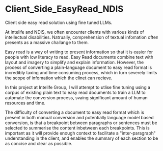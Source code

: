 # Client_Side_EasyRead_NDIS
Client side easy read solution using fine tuned LLMs.

At Intelife and NDIS, we often encounter clients with various kinds of intellectual disabilities. Natrually, comprehension of textual infomation often presents as a massive challange to them. 

Easy read is a way of writing to present information so that it is easier for people with low literacy to read. Easy Read documents combine text with layout and imagery to simplify and explain information. However, the process of converting a plain-language document to easy read format is incredibly taxing and time consuming process, which in turn severely limits the scope of infomation which the clinet can recieve. 

In this project at Intelife Group, I will attempt to utlise fine tuning using a corpus of existing plain text to easy read documents to train a LLM to automate the conversion process, svaing significant amount of human resources and time.

The difficulty of converting a document to easy read format which is present in both manual conversion and potentially language model based conversion, is that a breakpoint between paragraphs or sentences must be selected to summerise the content inbetween each breakpoints. This is important as it will provide enough context to facilitate a "inter-paragraph" understanding in the client, and enables the summary of each section to be as concise and clear as possible.
